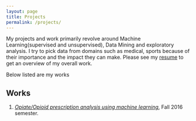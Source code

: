 ```yaml
---
layout: page
title: Projects
permalink: /projects/
---
```


My projects and work primarily revolve around Machine Learning(supervised and unsupervised), Data Mining and exploratory analysis. I try to pick data from domains such as medical, sports because of their importance and the impact they can make. Please see my [resume](cv.md) to get an overview of my overall work.

Below listed are my works

## Works

1. [*Opiate/Opioid prescription analysis using machine learning*](/projects/2017-01-05-opiate-prescription-analysis-using-machine-learning.markdown), Fall 2016 semester.

